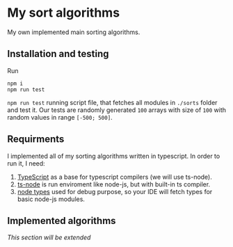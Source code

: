# My sort algorithms

My own implemented main sorting algorithms.

## Installation and testing

Run

```
npm i
npm run test
```

`npm run test` running script file, that fetches all modules in `./sorts` folder and test it.
Our tests are randomly generated `100` arrays with size of `100` with random values in range `[-500; 500]`.

## Requirments

I implemented all of my sorting algorithms written in typescript. In order to run it, I need:

1. [TypeScript](https://www.npmjs.com/package/typescript) as a base for typescript compilers (we will use ts-node).
2. [ts-node](https://www.npmjs.com/package/ts-node) is run enviroment like node-js, but with built-in ts compiler.
3. [node types](https://www.npmjs.com/package/@types/node) used for debug purpose, so your IDE will fetch types for basic node-js modules.

## Implemented algorithms

_This section will be extended_
